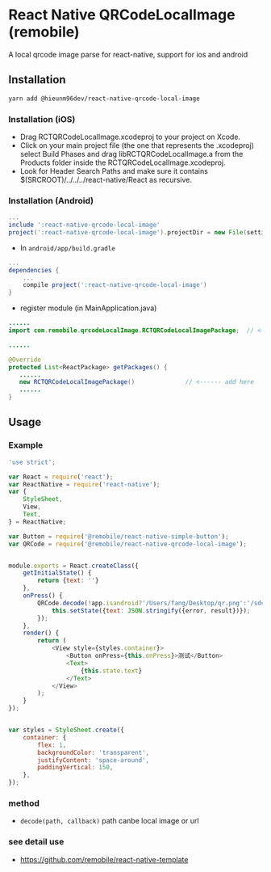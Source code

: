 # React Native QRCodeLocalImage (remobile)
A local qrcode image parse for react-native, support for ios and android

## Installation
```sh
yarn add @hieunm96dev/react-native-qrcode-local-image
```
### Installation (iOS)
* Drag RCTQRCodeLocalImage.xcodeproj to your project on Xcode.
* Click on your main project file (the one that represents the .xcodeproj) select Build Phases and drag libRCTQRCodeLocalImage.a from the Products folder inside the RCTQRCodeLocalImage.xcodeproj.
* Look for Header Search Paths and make sure it contains $(SRCROOT)/../../../react-native/React as recursive.

### Installation (Android)
```gradle
...
include ':react-native-qrcode-local-image'
project(':react-native-qrcode-local-image').projectDir = new File(settingsDir, '../node_modules/@hieunm96dev/react-native-qrcode-local-image/android')
```

* In `android/app/build.gradle`

```gradle
...
dependencies {
    ...
    compile project(':react-native-qrcode-local-image')
}
```

* register module (in MainApplication.java)

```java
......
import com.remobile.qrcodeLocalImage.RCTQRCodeLocalImagePackage;  // <--- import

......

@Override
protected List<ReactPackage> getPackages() {
   ......
   new RCTQRCodeLocalImagePackage()              // <------ add here
   ......
}

```

## Usage

### Example
```js
'use strict';

var React = require('react');
var ReactNative = require('react-native');
var {
    StyleSheet,
    View,
    Text,
} = ReactNative;

var Button = require('@remobile/react-native-simple-button');
var QRCode = require('@remobile/react-native-qrcode-local-image');


module.exports = React.createClass({
    getInitialState() {
        return {text: ''}
    },
    onPress() {
        QRCode.decode(!app.isandroid?'/Users/fang/Desktop/qr.png':'/sdcard/qr.png', (error, result)=>{
            this.setState({text: JSON.stringify({error, result})});
        });
    },
    render() {
        return (
            <View style={styles.container}>
                <Button onPress={this.onPress}>测试</Button>
                <Text>
                    {this.state.text}
                </Text>
            </View>
        );
    }
});


var styles = StyleSheet.create({
    container: {
        flex: 1,
        backgroundColor: 'transparent',
        justifyContent: 'space-around',
        paddingVertical: 150,
    },
});
```

### method
- `decode(path, callback)` path canbe local image or url


### see detail use
* https://github.com/remobile/react-native-template
